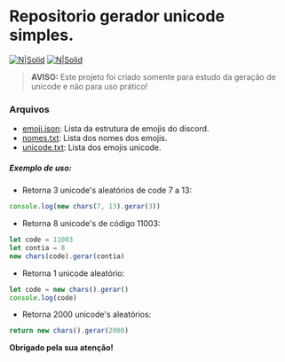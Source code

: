 # Repositorio gerador unicode simples.

[![N|Solid](https://cdn.discordapp.com/attachments/631607183301148672/724397007170568313/paypal.png)](https://www.paypal.com/cgi-bin/webscr?cmd=_donations&business=fabinhoec2210@gmail.com&item_name=F%C3%A1bio&currency_code=BRL)  [![N|Solid](https://cdn.discordapp.com/attachments/631607183301148672/724397005543178270/picpay.png)](https://app.picpay.com/user/smuu)

> **AVISO:** Este projeto foi criado somente para estudo da geração de unicode e não para uso prático!

### Arquivos
- [emoji.json](/emoji.json): Lista da estrutura de emojis do discord.
- [nomes.txt](/nomes.txt): Lista dos nomes dos emojis.
- [unicode.txt](/unicode.txt): Lista dos emojis unicode.

##### Exemplo de uso:
- Retorna 3 unicode's aleatórios de code 7 a 13:
```js
console.log(new chars(7, 13).gerar(3))
```


- Retorna 8 unicode's de código 11003:
```js
let code = 11003
let contia = 8
new chars(code).gerar(contia)
```
- Retorna 1 unicode aleatório:
```js
let code = new chars().gerar()
console.log(code)
```
- Retorna 2000 unicode's aleatórios:
```js
return new chars().gerar(2000)
```

**Obrigado pela sua atenção!**
	
